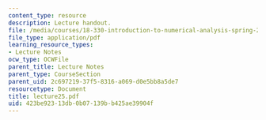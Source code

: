 ```yaml
---
content_type: resource
description: Lecture handout.
file: /media/courses/18-330-introduction-to-numerical-analysis-spring-2004/423be92313db0b07139bb425ae39904f_lecture25.pdf
file_type: application/pdf
learning_resource_types:
- Lecture Notes
ocw_type: OCWFile
parent_title: Lecture Notes
parent_type: CourseSection
parent_uid: 2c697219-37f5-8316-a069-d0e5bb8a5de7
resourcetype: Document
title: lecture25.pdf
uid: 423be923-13db-0b07-139b-b425ae39904f
---
```

